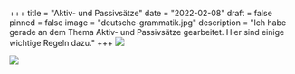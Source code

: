 +++
title = "Aktiv- und Passivsätze"
date = "2022-02-08"
draft = false
pinned = false
image = "deutsche-grammatik.jpg"
description = "Ich habe gerade an dem Thema Aktiv- und Passivsätze gearbeitet. Hier sind einige wichtige Regeln dazu."
+++
![](aktiv_passiv.jpg)

![](aktiv_passiv_beispiel.jpg)